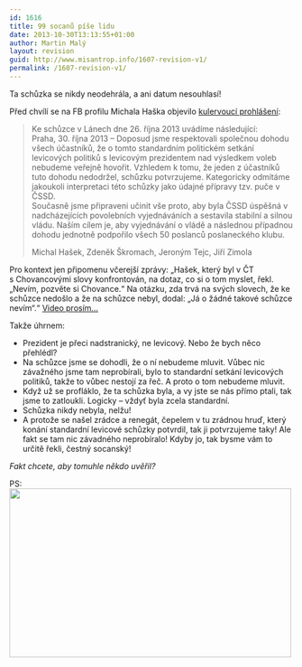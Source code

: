 ```yaml
---
id: 1616
title: 99 socanů píše lidu
date: 2013-10-30T13:13:55+01:00
author: Martin Malý
layout: revision
guid: http://www.misantrop.info/1607-revision-v1/
permalink: /1607-revision-v1/
---
```

Ta schůzka se nikdy neodehrála, a ani datum nesouhlasí!

<!--more-->

Před chvílí se na FB profilu Michala Haška objevilo [kulervoucí prohlášení](https://www.facebook.com/michal.hasek.7/posts/10200964265770005):

> Ke schůzce v Lánech dne 26. října 2013 uvádíme následující:  
> Praha, 30. října 2013 &#8211; Doposud jsme respektovali společnou dohodu všech účastníků, že o tomto standardním politickém setkání levicových politiků s levicovým prezidentem nad výsledkem voleb nebudeme veřejně hovořit. Vzhledem k tomu, že jeden z účastníků tuto dohodu nedodržel, schůzku potvrzujeme. Kategoricky odmítáme jakoukoli interpretaci této schůzky jako údajné přípravy tzv. puče v ČSSD.  
> Současně jsme připraveni učinit vše proto, aby byla ČSSD úspěšná v nadcházejících povolebních vyjednáváních a sestavila stabilní a silnou vládu. Naším cílem je, aby vyjednávání o vládě a následnou případnou dohodu jednotně podpořilo všech 50 poslanců poslaneckého klubu.
> 
> Michal Hašek, Zdeněk Škromach, Jeroným Tejc, Jiří Zimola

Pro kontext jen připomenu včerejší zprávy: &#8222;Hašek, který byl v ČT s Chovancovými slovy konfrontován, na dotaz, co si o tom myslet, řekl. „Nevím, pozvěte si Chovance.“ Na otázku, zda trvá na svých slovech, že ke schůzce nedošlo a že na schůzce nebyl, dodal: „Já o žádné takové schůzce nevím“.&#8220; [Video prosím&#8230;](http://www.youtube.com/watch?v=5MoYVx1D-c4)

Takže úhrnem:

  * Prezident je přeci nadstranický, ne levicový. Nebo že bych něco přehlédl?
  * Na schůzce jsme se dohodli, že o ní nebudeme mluvit. Vůbec nic závažného jsme tam neprobírali, bylo to standardní setkání levicových politiků, takže to vůbec nestojí za řeč. A proto o tom nebudeme mluvit.
  * Když už se profláklo, že ta schůzka byla, a vy jste se nás přímo ptali, tak jsme to zatloukli. Logicky &#8211; vždyť byla zcela standardní.
  * Schůzka nikdy nebyla, nelžu!
  * A protože se našel zrádce a renegát, čepelem v tu zrádnou hruď, který konání standardní levicové schůzky potvrdil, tak ji potvrzujeme taky! Ale fakt se tam nic závadného neprobíralo! Kdyby jo, tak bysme vám to určitě řekli, čestný socanský!

_Fakt chcete, aby tomuhle někdo uvěřil?_

PS:  
<a href="http://www.misantrop.info/99-socanu-pise-lidu/1381183_10151689193401314_1473027803_n/" rel="attachment wp-att-1611"><img class="aligncenter size-medium wp-image-1611" alt="" src="http://www.misantrop.info/wp-content/uploads/2013/10/1381183_10151689193401314_1473027803_n-500x299.jpg" width="500" height="299" srcset="https://www.misantrop.info/wp-content/uploads/2013/10/1381183_10151689193401314_1473027803_n-500x299.jpg 500w, https://www.misantrop.info/wp-content/uploads/2013/10/1381183_10151689193401314_1473027803_n-200x119.jpg 200w, https://www.misantrop.info/wp-content/uploads/2013/10/1381183_10151689193401314_1473027803_n.jpg 960w" sizes="(max-width: 500px) 100vw, 500px" /></a>